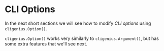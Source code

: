 # CLI Options

In the next short sections we will see how to modify *CLI options* using `cligenius.Option()`.

`cligenius.Option()` works very similarly to `cligenius.Argument()`, but has some extra features that we'll see next.

